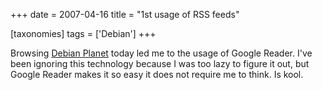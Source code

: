+++
date = 2007-04-16
title = "1st usage of RSS feeds"

[taxonomies]
tags = ['Debian']
+++

Browsing [Debian Planet] today led me to the usage of Google Reader.
I\'ve been ignoring this technology because I was too lazy to figure it
out, but Google Reader makes it so easy it does not require me to think.
Is kool.

  [Debian Planet]: http://planet.debian.org
